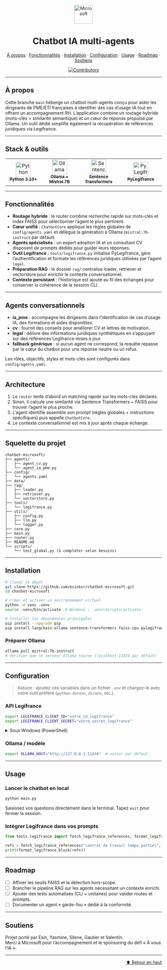 <a id="top"></a>

<p align="center">
  <img src="https://upload.wikimedia.org/wikipedia/commons/4/44/Microsoft_logo.svg" alt="Microsoft" height="60">
</p>

<h1 align="center">Chatbot IA multi-agents</h1>

<p align="center">
  <a href="#a-propos">À propos</a> ·
  <a href="#fonctionnalites">Fonctionnalités</a> ·
  <a href="#installation">Installation</a> ·
  <a href="#configuration">Configuration</a> ·
  <a href="#usage">Usage</a> ·
  <a href="#roadmap">Roadmap</a> ·
  <a href="#soutiens">Soutiens</a>
</p>

<p align="center">
  <a href="https://github.com/esinbsr/chatbot-microsoft/graphs/contributors">
    <img src="https://img.shields.io/github/contributors/esinbsr/chatbot-microsoft.svg?style=for-the-badge&color=0e75b6" alt="Contributors">
  </a>
</p>

---

## À propos

Cette branche `main` héberge un chatbot multi-agents conçu pour aider les dirigeants de PME/ETI françaises à identifier des cas d’usage IA tout en offrant un accompagnement RH. L’application combine un routage hybride (mots-clés + similarité sémantique) et un cœur de réponse propulsé par Ollama. Un outil dédié simplifie également la récupération de références juridiques via Legifrance.

---

## Stack & outils

<table align="center">
  <tr>
    <td align="center" width="150">
      <a href="https://www.python.org/" target="_blank" rel="noreferrer">
        <img src="https://cdn.jsdelivr.net/gh/devicons/devicon/icons/python/python-original.svg" alt="Python" height="48" />
        <br /><sub><strong>Python 3.10+</strong></sub>
      </a>
    </td>
    <td align="center" width="150">
      <a href="https://ollama.com/" target="_blank" rel="noreferrer">
        <img src="https://avatars.githubusercontent.com/u/16943930?s=200&v=4" alt="Ollama" height="48" />
        <br /><sub><strong>Ollama + Mistral 7B</strong></sub>
      </a>
    </td>
    <td align="center" width="150">
      <a href="https://www.sbert.net/" target="_blank" rel="noreferrer">
        <img src="https://avatars.githubusercontent.com/u/22535074?s=200&v=4" alt="Sentence Transformers" height="48" />
        <br /><sub><strong>Sentence Transformers</strong></sub>
      </a>
    </td>
    <td align="center" width="150">
      <a href="https://pylegifrance.github.io/pylegifrance/" target="_blank" rel="noreferrer">
        <img src="https://pylegifrance.github.io/pylegifrance/assets/images/logo.svg" alt="PyLegifrance" height="48" />
        <br /><sub><strong>PyLegifrance</strong></sub>
      </a>
    </td>
  </tr>
</table>

---

## Fonctionnalités

- **Routage hybride** : le router combine recherche rapide sur mots-clés et index FAISS pour sélectionner l’agent le plus pertinent.
- **Cœur unifié** : `ChatbotCore` applique les règles globales de `config/agents.yaml` et délègue la génération à Ollama (`mistral:7b-instruct` par défaut).
- **Agents spécialisés** : un expert adoption IA et un consultant CV disposent de prompts dédiés pour guider leurs réponses.
- **Outil Legifrance** : `tools/legifrance.py` initialise PyLegifrance, gère l’authentification et formate les références juridiques utilisées par l’agent `legal`.
- **Préparation RAG** : le dossier `rag/` centralise loader, retriever et vectorstore pour enrichir le contexte conversationnel.
- **Contexte persistant** : l’historique est ajouté au fil des échanges pour conserver la cohérence de la session CLI.

---

## Agents conversationnels

- **ia_pme** : accompagne les dirigeants dans l’identification de cas d’usage IA, des formations et aides disponibles.
- **cv** : fournit des conseils pour améliorer CV et lettres de motivation.
- **legal** : délivre des informations juridiques synthétiques en s’appuyant sur des références Legifrance mises à jour.
- **fallback générique** : si aucun agent ne correspond, la requête repasse par le cœur du chatbot pour une réponse neutre ou un refus.

Les rôles, objectifs, styles et mots-clés sont configurés dans `config/agents.yaml`.

---

## Architecture

1. Le `router` tente d’abord un matching rapide sur les mots-clés déclarés.
2. Sinon, il calcule une similarité via Sentence Transformers + FAISS pour trouver l’agent le plus proche.
3. L’agent identifié assemble son prompt (règles globales + instructions spécifiques) puis appelle `ChatbotCore`.
4. Le contexte conversationnel est mis à jour après chaque échange.

---

## Squelette du projet

```text
chatbot-microsoft/
├── agents/
│   ├── agent_cv.py
│   └── agent_ia_pme.py
├── config/
│   └── agents.yaml
├── data/
├── rag/
│   ├── loader.py
│   ├── retriever.py
│   └── vectorstore.py
├── tools/
│   └── legifrance.py
├── utils/
│   ├── config.py
│   ├── llm.py
│   └── logger.py
├── core.py
├── main.py
├── router.py
├── README.md
└── scripts/
    └── test_global.py (à compléter selon besoins)
```

---

## Installation

```bash
# Cloner le dépôt
git clone https://github.com/esinbsr/chatbot-microsoft.git
cd chatbot-microsoft

# Créer et activer un environnement virtuel
python -m venv .venv
source .venv/bin/activate  # Windows : .venv\Scripts\activate

# Installer les dépendances principales
pip install --upgrade pip
pip install langchain-ollama sentence-transformers faiss-cpu pylegifrance pyyaml python-dotenv
```

### Préparer Ollama

```bash
ollama pull mistral:7b-instruct
# Vérifier que le serveur Ollama tourne (localhost:11434 par défaut)
```

---

## Configuration

> Astuce : ajoutez ces variables dans un fichier `.env` et chargez-le avec votre outil préféré (`python-dotenv`, `direnv`, etc.).

### API Legifrance
```bash
export LEGIFRANCE_CLIENT_ID="votre_id_legifrance"
export LEGIFRANCE_CLIENT_SECRET="votre_secret_legifrance"
```
<details>
  <summary>Sous Windows (PowerShell)</summary>

  ```powershell
  $Env:LEGIFRANCE_CLIENT_ID = "votre_id_legifrance"
  $Env:LEGIFRANCE_CLIENT_SECRET = "votre_secret_legifrance"
  ```
</details>

### Ollama / modèle
```bash
export OLLAMA_HOST="http://127.0.0.1:11434"  # valeur par défaut
```

---

## Usage

### Lancer le chatbot en local
```bash
python main.py
```
Saisissez vos questions directement dans le terminal. Tapez `exit` pour fermer la session.

### Intégrer Legifrance dans vos prompts
```python
from tools.legifrance import fetch_legifrance_references, format_legifrance_block

refs = fetch_legifrance_references("contrat de travail temps partiel", max_results=3)
print(format_legifrance_block(refs))
```

---

## Roadmap

- [ ] Affiner les seuils FAISS et la détection hors-scope.
- [ ] Brancher le pipeline RAG sur les agents nécessitant un contexte enrichi.
- [ ] Ajouter des tests automatisés (CLI + unitaires) pour valider routes et prompts.
- [ ] Documenter un agent « garde-fou » dédié à la conformité.

---

## Soutiens

Projet porté par Esin, Yasmine, Silene, Gautier et Valentin.<br>
Merci à Microsoft pour l’accompagnement et le sponsoring du défi « À vous l’IA ».

---

<p align="right">
  <a href="#top">⬆ Retour en haut</a>
</p>
